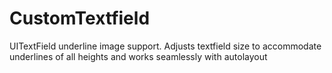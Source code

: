 # CustomTextfield
UITextField underline image support. Adjusts textfield size to accommodate underlines of all heights and works seamlessly with autolayout
